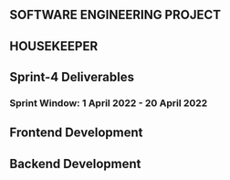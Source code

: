 ## SOFTWARE ENGINEERING PROJECT

<h2>HOUSEKEEPER</h2>
<h2>Sprint-4 Deliverables</h2>

<h3>Sprint Window: 1 April 2022 - 20 April 2022</h3>

## Frontend Development

## Backend Development






